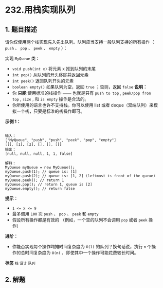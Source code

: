 # 232.用栈实现队列

## 1. 题目描述

请你仅使用两个栈实现先入先出队列。队列应当支持一般队列支持的所有操作（ `push` 、 `pop` 、 `peek` 、 `empty` ）：

实现 `MyQueue` 类：
-  `void push(int x)` 将元素 x 推到队列的末尾
-  `int pop()` 从队列的开头移除并返回元素
-  `int peek()` 返回队列开头的元素
-  `boolean empty()` 如果队列为空，返回 `true` ；否则，返回 `false` 
 **说明：** 
- 你 **只能** 使用标准的栈操作 —— 也就是只有 `push to top` , `peek/pop from top` , `size` , 和 `is empty` 操作是合法的。
- 你所使用的语言也许不支持栈。你可以使用 list 或者 deque（双端队列）来模拟一个栈，只要是标准的栈操作即可。
 

 **示例 1：** 

```

输入：
["MyQueue", "push", "push", "peek", "pop", "empty"]
[[], [1], [2], [], [], []]
输出：
[null, null, null, 1, 1, false]

解释：
MyQueue myQueue = new MyQueue();
myQueue.push(1); // queue is: [1]
myQueue.push(2); // queue is: [1, 2] (leftmost is front of the queue)
myQueue.peek(); // return 1
myQueue.pop(); // return 1, queue is [2]
myQueue.empty(); // return false

```
 

 **提示：** 
-  `1 <= x <= 9` 
- 最多调用 `100` 次 `push` 、 `pop` 、 `peek` 和 `empty` 
- 假设所有操作都是有效的 （例如，一个空的队列不会调用 `pop` 或者 `peek` 操作）
 

 **进阶：** 
- 你能否实现每个操作均摊时间复杂度为 `O(1)` 的队列？换句话说，执行 `n` 个操作的总时间复杂度为 `O(n)` ，即使其中一个操作可能花费较长时间。
 
**标签**
`栈` `设计` `队列` 


## 2. 解题


